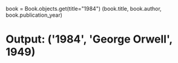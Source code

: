 book = Book.objects.get(title="1984")
(book.title, book.author, book.publication_year)
# Output: ('1984', 'George Orwell', 1949)